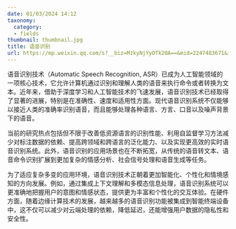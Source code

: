 ```yaml
---
date: 01/03/2024 14:12
taxonomy:
  category:
  - fields
thumbnail: thumbnail.jpg
title: 语音识别
url: https://mp.weixin.qq.com/s?__biz=MzkyNjYyOTk2OA==&mid=2247483671&idx=1&sn=913849b5ef5b590f5f1d4ab8d79b43cd&chksm=c2352828f542a13eb77c40cdc1276fa2975c752cdd5351128b255b679df17f851b109bef9924&cur_album_id=3354438011224211464&scene=189#wechat_redirect
---
```


语音识别技术（Automatic Speech Recognition, ASR）已成为人工智能领域的一项核心技术，它允许计算机通过识别和理解人类的语音来执行命令或者转换为文本。近年来，借助于深度学习和人工智能技术的飞速发展，语音识别技术已经取得了显著的进展，特别是在准确性、速度和适用性方面。现代语音识别系统不仅能够以接近人类的准确率识别语音，而且能够处理各种语言、方言、口音以及噪声背景下的语音。

当前的研究热点包括但不限于改善低资源语言的识别性能、利用自监督学习方法减少对标注数据的依赖、提高跨领域和跨语言的泛化能力、以及实现更高效的实时语音识别系统。此外，语音识别的应用场景也在不断拓宽，从传统的语音转文本、语音命令识别扩展到更加复杂的情感分析、社会信号处理和语音生成等任务。

为了适应复杂多变的应用环境，语音识别技术正朝着更加智能化、个性化和情境感知的方向发展。例如，通过集成上下文理解和多模态信息处理，语音识别系统可以更准确地把握用户的意图和情感状态，提供更为丰富和个性化的交互体验。在硬件方面，随着边缘计算技术的发展，越来越多的语音识别功能被集成到智能终端设备中，这不仅可以减少对云端处理的依赖，降低延迟，还能增强用户数据的隐私性和安全性。
